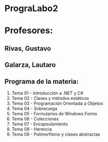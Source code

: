 # PrograLabo2
<h1>Profesores:</h1>
<h2>Rivas, Gustavo</h2>
<h2>Galarza, Lautaro</h2>

<h2>Programa de la materia:</h2>
<ol>
  <li>Tema 01 - Introducción a .NET y C#</li>
  <li>Tema 02 - Clases y métodos estáticos</li>
  <li>Tema 03 - Programación Orientada a Objetos</li>
  <li>Tema 04 - Sobrecarga</li>
  <li>Tema 05 - Formularios de Windows Forms</li>
  <li>Tema 06 - Colecciones</li>
  <li>Tema 07 - Encapsulamiento</li>
  <li>Tema 08 - Herencia</li>
  <li>Tema 09 - Polimorfismo y clases abstractas</li>
</ol>
